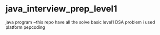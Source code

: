 # java_interview_prep_level1
java program
~this repo have all the solve basic level1 DSA problem i used platform pepcoding
